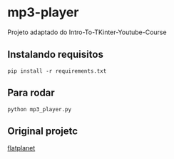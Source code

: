 # mp3-player
Projeto adaptado do Intro-To-TKinter-Youtube-Course

## Instalando requisitos
```pip install -r requirements.txt```

## Para rodar
```python mp3_player.py```

## Original projetc
[flatplanet](https://github.com/flatplanet/Intro-To-TKinter-Youtube-Course)
